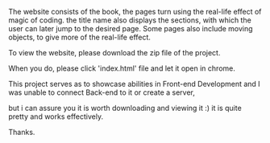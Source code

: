 The website consists of the book, the pages turn using the real-life effect of magic of coding. 
the title name also displays the sections, with which the user can later jump to the desired page.
Some pages also include moving objects, to give more of the real-life effect.

To view the website, please download the zip file of the project.

When you do, please click 'index.html' file and let it open in chrome.

This project serves as to showcase abilities in Front-end Development and I was unable to connect Back-end to it or create a server, 

but i can assure you it is worth downloading and viewing it :) it is quite pretty and works effectively.

Thanks.
